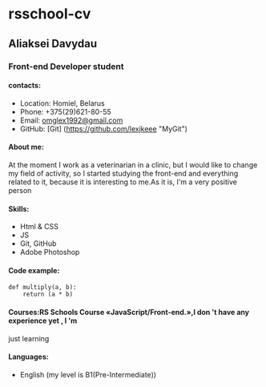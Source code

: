 # rsschool-cv
## Aliaksei Davydau
### Front-end Developer student
#### contacts:
* Location: Homiel, Belarus
* Phone: +375(29)621-80-55
* Email: omglex1992@gmail.com 
* GitHub: [Git] (https://github.com/lexjkeee "MyGit")
#### About me:
At the moment I work as a veterinarian in a clinic, but I would like to change my field of activity, so 
I started studying the front-end and everything related to it, because it is interesting to me.As it 
is, I'm a very positive person
#### Skills:
* Html & CSS
* JS
* Git, GitHub
* Adobe Photoshop
#### Code example: 
    def multiply(a, b):
        return (a * b)
#### Courses:RS Schools Course «JavaScript/Front-end.»,I don 't have any experience yet , I 'm 
just learning
#### Languages:
* English (my level is B1(Pre-Intermediate))

